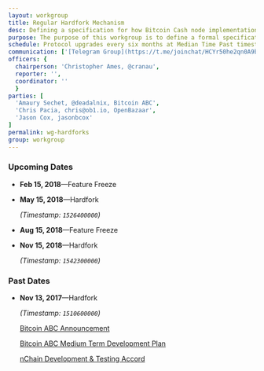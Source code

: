 ```yaml
---
layout: workgroup
title: Regular Hardfork Mechanism
desc: Defining a specification for how Bitcoin Cash node implementations will execute hardforks on a regular basis.
purpose: The purpose of this workgroup is to define a formal specification for how hardforks will be done on a regular basis going forward.
schedule: Protocol upgrades every six months at Median Time Past timestamps. Code and features to be included in the upgrade will be finalized three months prior to the upgrade.
communication: ['[Telegram Group](https://t.me/joinchat/HCYr50he2qn0A9bSLZWoqg)']
officers: {
  chairperson: 'Christopher Ames, @cranau',
  reporter: '',
  coordinator: ''
  }
parties: [
  'Amaury Sechet, @deadalnix, Bitcoin ABC',
  'Chris Pacia, chris@ob1.io, OpenBazaar',
  'Jason Cox, jasonbcox'
]
permalink: wg-hardforks
group: workgroup
---
```


### Upcoming Dates

* **Feb 15, 2018**—Feature Freeze

* **May 15, 2018**—Hardfork
  
  _(Timestamp: `1526400000`)_

* **Aug 15, 2018**—Feature Freeze

* **Nov 15, 2018**—Hardfork
  
  _(Timestamp: `1542300000`)_

### Past Dates

* **Nov 13, 2017**—Hardfork
  
  _(Timestamp: `1510600000`)_
  
  [Bitcoin ABC Announcement](https://www.bitcoinabc.org/november)
  
  [Bitcoin ABC Medium Term Development Plan](https://www.bitcoinabc.org/bitcoin-abc-medium-term-development)
  
  [nChain Development & Testing Accord](https://nchain.com/en/blog/bitcoin-cash-development-testing-accord/)

